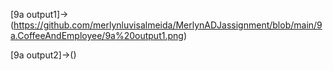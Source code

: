 [9a output1]->(https://github.com/merlynluvisalmeida/MerlynADJassignment/blob/main/9a.CoffeeAndEmployee/9a%20output1.png)

[9a output2]->()

